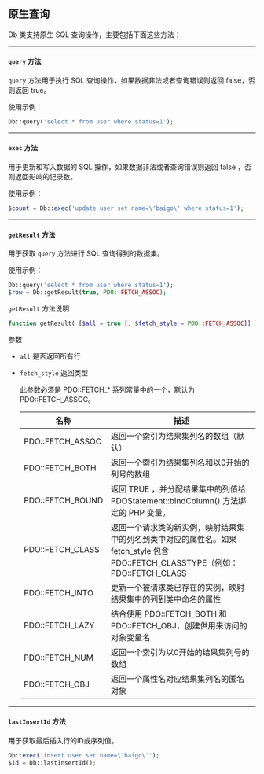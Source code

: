 ## 原生查询

Db 类支持原生 SQL 查询操作，主要包括下面这些方法：

----------

#### `query` 方法

`query` 方法用于执行 SQL 查询操作，如果数据非法或者查询错误则返回 false，否则返回 true。

使用示例：

``` php
Db::query('select * from user where status=1');
```
----------

#### `exec` 方法

用于更新和写入数据的 SQL 操作，如果数据非法或者查询错误则返回 false ，否则返回影响的记录数。

使用示例：

``` php
$count = Db::exec('update user set name=\'baigo\' where status=1');
```

----------

#### `getResult` 方法

用于获取 `query` 方法进行 SQL 查询得到的数据集。

使用示例：

``` php
Db::query('select * from user where status=1');
$row = Db::getResult(true, PDO::FETCH_ASSOC);
```

`getResult` 方法说明

``` php
function getResult( [$all = true [, $fetch_style = PDO::FETCH_ASSOC]] )
```
参数

* `all` 是否返回所有行
    
* `fetch_style` 返回类型

    此参数必须是 PDO::FETCH_* 系列常量中的一个，默认为 PDO::FETCH_ASSOC。

    | 名称 | 描述 |
    | - | - |
    | PDO::FETCH_ASSOC | 返回一个索引为结果集列名的数组（默认） |
    | PDO::FETCH_BOTH | 返回一个索引为结果集列名和以0开始的列号的数组 |
    | PDO::FETCH_BOUND | 返回 TRUE ，并分配结果集中的列值给 PDOStatement::bindColumn() 方法绑定的 PHP 变量。 |
    | PDO::FETCH_CLASS | 返回一个请求类的新实例，映射结果集中的列名到类中对应的属性名。如果 fetch_style 包含 PDO::FETCH_CLASSTYPE（例如：PDO::FETCH_CLASS | PDO::FETCH_CLASSTYPE），则类名由第一列的值决定 |
    | PDO::FETCH_INTO | 更新一个被请求类已存在的实例，映射结果集中的列到类中命名的属性 |
    | PDO::FETCH_LAZY | 结合使用 PDO::FETCH_BOTH 和 PDO::FETCH_OBJ，创建供用来访问的对象变量名 |
    | PDO::FETCH_NUM | 返回一个索引为以0开始的结果集列号的数组 |
    | PDO::FETCH_OBJ | 返回一个属性名对应结果集列名的匿名对象 |
    
----------

#### `lastInsertId` 方法    
    
用于获取最后插入行的ID或序列值。

``` php
Db::exec('insert user set name=\'baigo\'');
$id = Db::lastInsertId();
```

